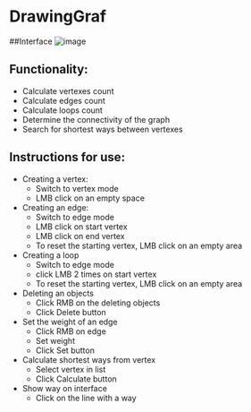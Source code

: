 # DrawingGraf
##Interface
![image](https://user-images.githubusercontent.com/78251479/119424657-8dbb8280-bd0e-11eb-91e5-55cdceff4622.png)

## Functionality:
+ Calculate vertexes count
+ Calculate edges count
+ Calculate loops count
+ Determine the connectivity of the graph
+ Search for shortest ways between vertexes
## Instructions for use:

+ Creating a vertex:
  + Switch to vertex mode
  + LMB click on an empty space
+ Creating an edge:
  + Switch to edge mode
  + LMB click on start vertex
  + LMB click on end vertex
  + To reset the starting vertex, LMB click on an empty area
+ Creating a loop
  + Switch to edge mode
  + click LMB 2 times on start vertex
  + To reset the starting vertex, LMB click on an empty area
+ Deleting an objects
  + Click RMB on the deleting objects
  + Click Delete button
+ Set the weight of an edge
  + Click RMB on edge
  + Set weight
  + Click Set button
+ Calculate shortest ways from vertex
  + Select vertex in list
  + Click Calculate button
+ Show way on interface
  + Click on the line with a way
